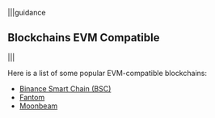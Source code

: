 |||guidance
## Blockchains EVM Compatible

|||

Here is a list of some popular EVM-compatible blockchains:

* [Binance Smart Chain (BSC)](https://www.bnbchain.org/)  
* [Fantom](https://fantom.foundation/)  
* [Moonbeam](https://moonbeam.network/)
